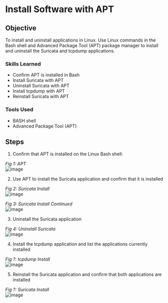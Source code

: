 # Install Software with APT

## Objective

To install and uninstall applications in Linux. Use Linux commands in the Bash shell and Advanced Package Tool (APT) package manager to install and uninstall the Suricata and tcpdump applications.  

### Skills Learned

- Confirm APT is installed in Bash
- Install Suricata with APT
- Uninstall Suricata with APT
- Install tcpdump with APT
- Reinstall Suricata with APT

### Tools Used

- BASH shell
- Advanced Package Tool (APT)

## Steps

1) Confirm that APT is installed on the Linux Bash shell:
   
*Fig 1: APT* <br/>
![image](https://github.com/RyenHY/Linux-Lab/assets/161639514/e6c54d27-8160-46b4-b502-5239cb61da43)
<br />

2) Use APT to install the Suricata application and confirm that it is installed

*Fig 2: Suricata Install* <br/>
![image](https://github.com/RyenHY/Linux-Lab/assets/161639514/e8437187-05fa-4ac2-ac81-e6f412893f15)
<br />

*Fig 3: Suricata Install Continued* <br/>
![image](https://github.com/RyenHY/Linux-Lab/assets/161639514/e8437187-05fa-4ac2-ac81-e6f412893f15)
<br />


3) Uninstall the Suricata application

*Fig 4: Uninstall Suricata* <br/>
![image](https://github.com/RyenHY/Linux-Lab/assets/161639514/e8437187-05fa-4ac2-ac81-e6f412893f15)
<br />

4) Install the tcpdump application and list the applications currently installed

*Fig ?: tcpdump Install* <br/>
![image](https://github.com/RyenHY/Linux-Lab/assets/161639514/e8437187-05fa-4ac2-ac81-e6f412893f15)
<br />

5) Reinstall the Suricata application and confirm that both applications are installed

*Fig ?: Suricata Install* <br/>
![image](https://github.com/RyenHY/Linux-Lab/assets/161639514/e8437187-05fa-4ac2-ac81-e6f412893f15)
<br />
